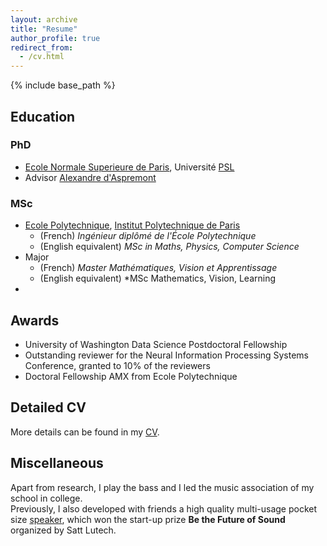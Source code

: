 ```yaml
---
layout: archive
title: "Resume"
author_profile: true
redirect_from:
  - /cv.html
---
```


{% include base_path %}

## Education  
### PhD  
* [Ecole Normale Superieure de Paris](https://www.ens.psl.eu/), Université [PSL](https://www.psl.eu/en)   
* Advisor [Alexandre d'Aspremont](https://www.di.ens.fr/~aspremon/)  

### MSc  
*  [Ecole Polytechnique](https://www.polytechnique.edu/en), [Institut Polytechnique de Paris](https://www.ip-paris.fr/en)  
    * (French) *Ingénieur diplômé de l'École Polytechnique*  
    * (English equivalent) *MSc in Maths, Physics, Computer Science*  
* Major
    * (French) *Master Mathématiques, Vision et Apprentissage*  
    * (English equivalent) *MSc Mathematics, Vision, Learning
*  

## Awards  
* University of Washington Data Science Postdoctoral Fellowship  
* Outstanding reviewer for the Neural Information Processing Systems Conference, granted to 10% of the reviewers  
* Doctoral Fellowship AMX from Ecole Polytechnique
 

## Detailed CV  
More details can be found in my [CV](/files/vroulet_cv.pdf).  


## Miscellaneous   
Apart from research, I play the bass and I led the music association of my school in college.  
Previously, I also developed with friends a high quality multi-usage pocket size [speaker](https://m.facebook.com/bloomingvibes/), which won the start-up prize **Be the Future of Sound** organized by Satt Lutech.  
